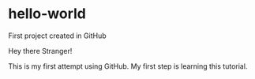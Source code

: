 # hello-world
First project created in GitHub

Hey there Stranger!

This is my first attempt using GitHub.  My first step is learning this tutorial.
